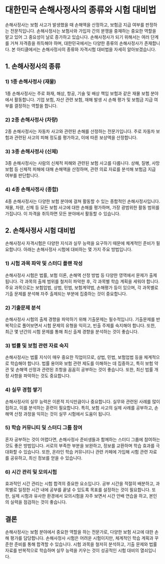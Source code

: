 # 대한민국 손해사정사의 종류와 시험 대비법

손해사정사는 보험 사고가 발생했을 때 손해액을 산정하고, 보험금 지급 여부를 판정하는 전문직입니다. 손해사정사는 보험사와 가입자 간의 분쟁을 중재하는 중요한 역할을 맡고 있어 그 중요성이 날로 증가하고 있습니다. 손해사정사가 되기 위해서는 여러 단계를 거쳐 자격증을 취득해야 하며, 대한민국에서는 다양한 종류의 손해사정사가 존재합니다. 본 아티클에서는 손해사정사의 종류와 자격시험 대비법을 자세히 알아보겠습니다.

## 1. 손해사정사의 종류

### 1) 1종 손해사정사 (재물)
1종 손해사정사는 주로 화재, 해상, 항공, 기술 및 배상 책임 보험과 같은 재물 보험 분야에서 활동합니다. 기업 보험, 자산 관련 보험, 재해 발생 시 손해 평가 및 보험금 지급 여부를 결정하는 역할을 합니다.

### 2) 2종 손해사정사 (차량)
2종 손해사정사는 자동차 사고와 관련된 손해를 산정하는 전문가입니다. 주로 자동차 보험과 관련된 사고의 피해 정도를 평가하고, 이에 따른 보상액을 산정합니다.

### 3) 3종 손해사정사 (신체)
3종 손해사정사는 사람의 신체적 피해와 관련된 보험 사고를 다룹니다. 상해, 질병, 사망 보험 등 신체적 피해에 대해 손해액을 산정하며, 관련 의료 자료를 분석해 보험금 지급 여부를 판단합니다.

### 4) 4종 손해사정사 (종합)
4종 손해사정사는 다양한 보험 분야에 걸쳐 활동할 수 있는 종합적인 손해사정사입니다. 재물, 차량, 신체 등 모든 보험 사고에 대한 손해를 평가하며, 가장 광범위한 활동 범위를 가집니다. 이 자격을 취득하면 모든 분야에서 활동할 수 있습니다.

## 2. 손해사정사 시험 대비법

손해사정사 자격시험은 다양한 지식과 실무 능력을 요구하기 때문에 체계적인 준비가 필요합니다. 아래는 손해사정사 시험에 대비하는 몇 가지 주요 방법입니다.

### 1) 시험 과목 파악 및 스터디 플랜 작성
손해사정사 시험은 법률, 보험 이론, 손해액 산정 방법 등 다양한 영역에서 문제가 출제됩니다. 각 과목의 출제 범위를 철저히 파악한 후, 각 과목별 학습 계획을 세워야 합니다. 주요 과목으로는 보험업법, 상법, 민법, 보험계약법, 손해평가 등이 있으며, 각 과목별로 기출 문제를 분석해 자주 출제되는 부분에 집중하는 것이 중요합니다.

### 2) 기출문제 분석
손해사정사 시험의 출제 경향을 파악하기 위해 기출문제는 필수적입니다. 기출문제를 반복적으로 풀어보면서 시험 문제의 유형을 익히고, 빈출 주제를 숙지해야 합니다. 또한, 최근 몇 년간의 시험 문제를 통해 최신 출제 경향을 분석하는 것이 좋습니다.

### 3) 법률 및 보험 관련 자료 숙지
손해사정사는 법률 지식이 매우 중요한 직업이므로, 상법, 민법, 보험업법 등을 체계적으로 학습해야 합니다. 법률 용어와 보험 관련 제도를 이해하는 데 집중하고, 특히 보험 약관 및 손해액 산정과 관련된 조항을 꼼꼼히 공부하는 것이 좋습니다. 또한, 최신 법률 개정 사항을 파악하는 것도 중요합니다.

### 4) 실무 경험 쌓기
손해사정사의 실무 능력은 이론적 지식만큼이나 중요합니다. 실무와 관련된 사례를 많이 접하고, 이를 분석하는 훈련이 필요합니다. 특히, 보험 사고의 실제 사례를 공부하고, 손해액 산정 과정을 익히는 것이 실무 시험에서 도움이 됩니다.

### 5) 학습 커뮤니티 및 스터디 그룹 참여
혼자 공부하는 것이 어렵다면, 손해사정사 준비생들과 함께하는 스터디 그룹에 참여하는 것도 좋은 방법입니다. 서로의 부족한 부분을 보완하고, 정보를 교환하며 학습 효과를 극대화할 수 있습니다. 또한, 온라인 학습 커뮤니티나 관련 카페에 가입해 시험 관련 자료를 공유하고, 최신 정보를 얻을 수 있습니다.

### 6) 시간 관리 및 모의시험
효과적인 시간 관리는 시험 합격의 중요한 요소입니다. 공부 시간을 적절히 배분하고, 과목별로 일정한 시간 내에 공부를 끝낼 수 있도록 목표를 설정하는 것이 필요합니다. 또한, 실제 시험과 유사한 환경에서 모의시험을 자주 보면서 시간 안배 연습을 하고, 본인의 실력을 점검하는 것이 좋습니다.

## 결론
손해사정사는 보험 분야에서 중요한 역할을 하는 전문가로, 다양한 보험 사고에 대한 손해 평가를 담당합니다. 손해사정사 시험은 어려운 시험이지만, 체계적인 학습 계획과 꾸준한 준비를 통해 합격할 수 있습니다. 시험 과목을 철저히 분석하고, 기출 문제와 법률 자료를 반복적으로 학습하며 실무 능력을 키우는 것이 성공적인 시험 대비의 열쇠입니다.